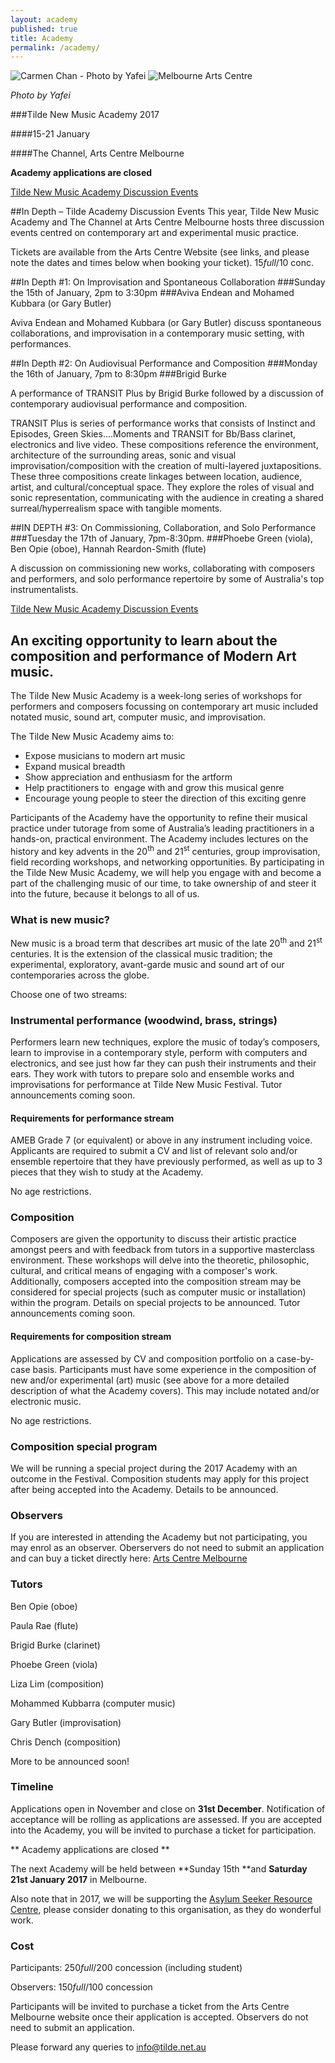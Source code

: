 ```yaml
---
layout: academy
published: true
title: Academy
permalink: /academy/
---
```

![Carmen Chan - Photo by Yafei]({{site.baseurl}}/images/TNMA_2017.jpg) ![Melbourne Arts Centre]({{site.baseurl}}/images/arts-centre-logo.svg)

_Photo by Yafei_

###Tilde New Music Academy 2017

####15-21 January 

####The Channel, Arts Centre Melbourne

**Academy applications are closed**

[Tilde New Music Academy Discussion Events](https://www.artscentremelbourne.com.au/whats-on/2017/the-channel/tilde-new-music-academy-public-program)

##In Depth – Tilde Academy Discussion Events
This year, Tilde New Music Academy and The Channel at Arts Centre Melbourne hosts three discussion events centred on contemporary art and experimental music practice. 

Tickets are available from the Arts Centre Website (see links, and please note the dates and times below when booking your ticket). $15 full/$10 conc.

##In Depth #1: On Improvisation and Spontaneous Collaboration
###Sunday the 15th of January, 2pm to 3:30pm
###Aviva Endean and Mohamed Kubbara (or Gary Butler)

Aviva Endean and Mohamed Kubbara (or Gary Butler) discuss spontaneous collaborations, and improvisation in a contemporary music setting, with performances. 


##In Depth #2: On Audiovisual Performance and Composition
###Monday the 16th of January, 7pm to 8:30pm
###Brigid Burke

A performance of TRANSIT Plus by Brigid Burke followed by a discussion of contemporary audiovisual performance and composition.

TRANSIT Plus is series of performance works that consists of Instinct and Episodes, Green Skies….Moments and TRANSIT for Bb/Bass clarinet, electronics and live video. These compositions reference the environment, architecture of the surrounding areas, sonic and visual improvisation/composition with the creation of multi-layered juxtapositions. These three compositions create linkages between location, audience, artist, and cultural/conceptual space. They explore the roles of visual and sonic representation, communicating with the audience in creating a shared surreal/hyperrealism space with tangible moments.

##IN DEPTH #3: On Commissioning, Collaboration, and Solo Performance
###Tuesday the 17th of January, 7pm-8:30pm.
###Phoebe Green (viola), Ben Opie (oboe), Hannah Reardon-Smith (flute)

A discussion on commissioning new works, collaborating with composers and performers, and solo performance repertoire by some of Australia's top instrumentalists.

[Tilde New Music Academy Discussion Events](https://www.artscentremelbourne.com.au/whats-on/2017/the-channel/tilde-new-music-academy-public-program)

## An exciting opportunity to learn about the composition and performance of Modern Art music.

The Tilde New Music Academy is a week-long series of workshops for performers and composers focussing on contemporary art music included notated music, sound art, computer music, and improvisation.

The Tilde New Music Academy aims to:

*   Expose musicians to modern art music
*   Expand musical breadth
*   Show appreciation and enthusiasm for the artform
*   Help practitioners to  engage with and grow this musical genre
*   Encourage young people to steer the direction of this exciting genre

Participants of the Academy have the opportunity to refine their musical practice under tutorage from some of Australia’s leading practitioners in a hands-on, practical environment. The Academy includes lectures on the history and key advents in the 20<sup>th</sup> and 21<sup>st</sup> centuries, group improvisation, field recording workshops, and networking opportunities. By participating in the Tilde New Music Academy, we will help you engage with and become a part of the challenging music of our time, to take ownership of and steer it into the future, because it belongs to all of us.

### What is new music?

New music is a broad term that describes art music of the late 20<sup>th</sup> and 21<sup>st</sup> centuries. It is the extension of the classical music tradition; the experimental, exploratory, avant-garde music and sound art of our contemporaries across the globe.

Choose one of two streams:

### Instrumental performance (woodwind, brass, strings)

Performers learn new techniques, explore the music of today’s composers, learn to improvise in a contemporary style, perform with computers and electronics, and see just how far they can push their instruments and their ears. They work with tutors to prepare solo and ensemble works and improvisations for performance at Tilde New Music Festival. Tutor announcements coming soon.

#### Requirements for performance stream

AMEB Grade 7 (or equivalent) or above in any instrument including voice. Applicants are required to submit a CV and list of relevant solo and/or ensemble repertoire that they have previously performed, as well as up to 3 pieces that they wish to study at the Academy.

No age restrictions.

### Composition

Composers are given the opportunity to discuss their artistic practice amongst peers and with feedback from tutors in a supportive masterclass environment. These workshops will delve into the theoretic, philosophic, cultural, and critical means of engaging with a composer's work. Additionally, composers accepted into the composition stream may be considered for special projects (such as computer music or installation) within the program. Details on special projects to be announced. Tutor announcements coming soon.

#### Requirements for composition stream

Applications are assessed by CV and composition portfolio on a case-by-case basis. Participants must have some experience in the composition of new and/or experimental (art) music (see above for a more detailed description of what the Academy covers). This may include notated and/or electronic music.

No age restrictions.

### Composition special program

We will be running a special project during the 2017 Academy with an outcome in the Festival. Composition students may apply for this project after being accepted into the Academy. Details to be announced.

### Observers

If you are interested in attending the Academy but not participating, you may enrol as an observer. Oberservers do not need to submit an application and can buy a ticket directly here: [Arts Centre Melbourne](https://www.artscentremelbourne.com.au/whats-on/2017/the-channel/tilde-new-music-academy)

### Tutors

Ben Opie (oboe)

Paula Rae (flute)

Brigid Burke (clarinet)

Phoebe Green (viola)

Liza Lim (composition)

Mohammed Kubbarra (computer music)

Gary Butler (improvisation)

Chris Dench (composition)

More to be announced soon!

### Timeline

Applications open in November and close on **31st December**. Notification of acceptance will be rolling as applications are assessed. If you are accepted into the Academy, you will be invited to purchase a ticket for participation. 

** Academy applications are closed **

The next Academy will be held between **Sunday 15th **and **Saturday 21st January 2017** in Melbourne.

Also note that in 2017, we will be supporting the [Asylum Seeker Resource Centre](https://www.asrc.org.au/donate-now/), please consider donating to this organisation, as they do wonderful work.

### Cost

Participants: $250 full/$200 concession (including student)

Observers: $150 full/$100 concession

Participants will be invited to purchase a ticket from the Arts Centre Melbourne website once their application is accepted. Observers do not need to submit an application.


Please forward any queries to info@tilde.net.au 


